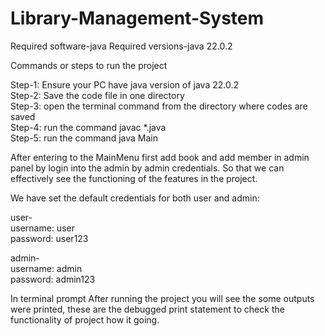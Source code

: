 # Library-Management-System

Required software-java
Required versions-java 22.0.2

Commands or steps to run the project

 Step-1: Ensure your PC have java version of java 22.0.2\
 Step-2: Save the code file in one directory\
 Step-3: open the terminal command from the directory where codes are saved   
 Step-4: run the command javac *.java  
 Step-5: run the command java Main

After entering to the MainMenu first add book and add member in admin panel by login into the admin by admin credentials. So that we can effectively see the functioning of the features in the project.

We have set the default credentials for both user and admin:

 user-\
 username: user\
 password: user123

 admin-\
 username: admin\
 password: admin123
 
In terminal prompt After running the project you will see the some outputs were printed, these are the debugged print statement to check the functionality of 
project how it going.
